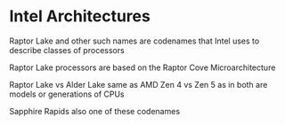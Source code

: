 # Intel Architectures

Raptor Lake and other such names are codenames that Intel uses to describe classes of processors

Raptor Lake processors are based on the Raptor Cove Microarchitecture

Raptor Lake vs Alder Lake same as AMD Zen 4 vs Zen 5 as in both are models or generations of CPUs

Sapphire Rapids also one of these codenames
